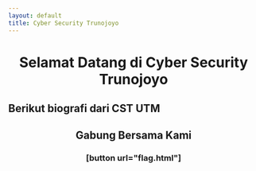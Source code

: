 ```yaml
---
layout: default
title: Cyber Security Trunojoyo
---
```


# <center>Selamat Datang di Cyber Security Trunojoyo</center>

## Berikut biografi dari CST UTM


## <center>Gabung Bersama Kami</center>

### <center>[button url="flag.html"]</center>

